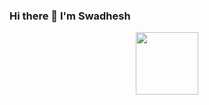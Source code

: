 ### Hi there 👋 I'm Swadhesh
<div id="header" align="center">
  <img src="https://i.gifer.com/6pp1.gif" width="100"/>
</div>
<!--
**Swadhesh/Swadhesh** is a ✨ _special_ ✨ repository because its `README.md` (this file) appears on your GitHub profile.

Here are some ideas to get you started:

- 🔭 I’m currently working on ...
- 🌱 I’m currently learning ...
- 👯 I’m looking to collaborate on ...
- 🤔 I’m looking for help with ...
- 💬 Ask me about ...
- 📫 How to reach me: ...
- 😄 Pronouns: ...
- ⚡ Fun fact: ...
-->
